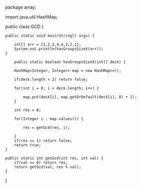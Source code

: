 package array;

import java.util.HashMap;

public class GCD {
	
	public static void main(String[] args) {
		
		int[] arr = {1,2,3,4,4,3,2,1};
		System.out.println(hasGroupsSizeX(arr));
	}
	
		public static boolean hasGroupsSizeX(int[] deck) {
        
        HashMap<Integer, Integer> map = new HashMap<>();
        
        if(deck.length < 2) return false;
        
        for(int i = 0; i < deck.length; i++) {
            
            map.put(deck[i], map.getOrDefault(deck[i], 0) + 1);
        }
        
        int res = 0;
        
        for(Integer i : map.values()) {
            
            res = getGcd(res, i);
            
        }
        if(res == 1) return false;
        return true;
    }
    
    public static int getGcd(int res, int val) {
        if(val == 0) return res;
        return getGcd(val, res % val);
    }
}
